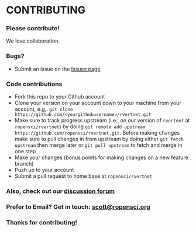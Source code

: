 # CONTRIBUTING #

### Please contribute!

We love collaboration.

### Bugs?

* Submit an issue on the [Issues page](https://github.com/ropensci/rvertnet/issues)

### Code contributions

* Fork this repo to your Github account
* Clone your version on your account down to your machine from your account, e.g,. `git clone https://github.com/<yourgithubusername>/rvertnet.git`
* Make sure to track progress upstream (i.e., on our version of `rvertnet` at `ropensci/rvertnet`) by doing `git remote add upstream https://github.com/ropensci/rvertnet.git`. Before making changes make sure to pull changes in from upstream by doing either `git fetch upstream` then merge later or `git pull upstream` to fetch and merge in one step
* Make your changes (bonus points for making changes on a new feature branch)
* Push up to your account
* Submit a pull request to home base at `ropensci/rvertnet`

### Also, check out our [discussion forum](https://discuss.ropensci.org)

### Prefer to Email? Get in touch: [scott@ropensci.org](mailto:scott@ropensci.org)

### Thanks for contributing!
